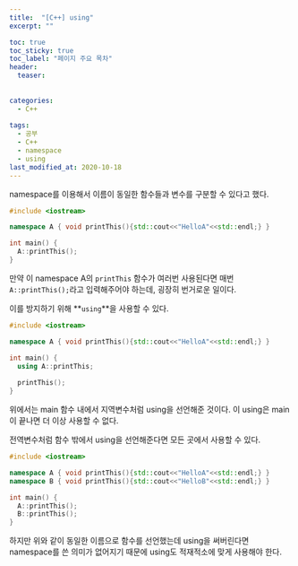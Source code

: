 ```yaml
---
title:  "[C++] using"
excerpt: ""

toc: true
toc_sticky: true
toc_label: "페이지 주요 목차"
header:
  teaser: 
  
  
categories:
  - C++
  
tags:
  - 공부
  - C++
  - namespace
  - using
last_modified_at: 2020-10-18
---
```


namespace를 이용해서 이름이 동일한 함수들과 변수를 구분할 수 있다고 했다.

```c++
#include <iostream>

namespace A { void printThis(){std::cout<<"HelloA"<<std::endl;} }

int main() {
  A::printThis();
}
```

만약 이 namespace A의 `printThis` 함수가 여러번 사용된다면 매번 `A::printThis();`라고 입력해주어야 하는데, 굉장히 번거로운 일이다.

이를 방지하기 위해 **`using`**을 사용할 수 있다.

```c++
#include <iostream>

namespace A { void printThis(){std::cout<<"HelloA"<<std::endl;} }

int main() {
  using A::printThis;
  
  printThis();
}
```

위에서는 main 함수 내에서 지역변수처럼 using을 선언해준 것이다. 이 using은 main이 끝나면 더 이상 사용할 수 없다.

전역변수처럼 함수 밖에서 using을 선언해준다면 모든 곳에서 사용할 수 있다.

```c++
#include <iostream>

namespace A { void printThis(){std::cout<<"HelloA"<<std::endl;} }
namespace B { void printThis(){std::cout<<"HelloB"<<std::endl;} }

int main() {
  A::printThis();
  B::printThis();
}
```

하지만 위와 같이 동일한 이름으로 함수를 선언했는데 using을 써버린다면 namespace를 쓴 의미가 없어지기 때문에 using도 적재적소에 맞게 사용해야 한다.
